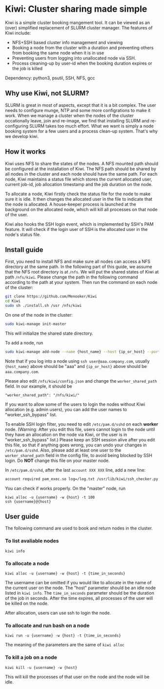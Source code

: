 # Kiwi: Cluster sharing made simple

Kiwi is a simple cluster booking mangement tool. It can be viewed as an (over) simplified replacement of SLURM cluster manager. The features of Kiwi include:

 * NFS+SSH based cluster info management and viewing
 * Booking a node from the cluster with a duration and preventing others from booking the same node when it is in use
 * Preventing users from logging into unallocated node via SSH.
 * Process cleaning-up by user-id when the booking duration expires or the job is killed

Dependency: python3, psutil, SSH, NFS, gcc

## Why use Kiwi, not SLURM?

SLURM is great in most of aspects, except that it is a bit complex. The user needs to configure munge, NTP and some more configrations to make it work. When we manage a cluster when the nodes of the cluster occationally leave, join and re-image, we find that installing SLURM and re-configuring SLURM takes too much effort. What we want is simply a node booking system for a few users and a process clean-up system. That's why we develop kiwi.

## How it works

Kiwi uses NFS to share the states of the nodes. A NFS mounted path should be configured at the installation of Kiwi. The NFS path should be shared by all nodes in the cluster and each node should have the same path. For each node, Kiwi maintains a status file which stores the current allocated user, current job-id, job allocation timestamp and the job duration on the node.

To allocate a node, Kiwi firstly check the status file for the node to make sure it is idle. It then changes the allocated user in the file to indicate that the node is allocated. A house-keeper process is launched at the background on the allocated node, which will kill all processes on that node of the user.

Kiwi also hooks the SSH login event, which is implemented by SSH's PAM feature. It will check if the login user of SSH is the allocated user in the node's status file.

## Install guide

First, you need to install NFS and make sure all nodes can access a NFS directory at the same path. In the following part of this guide, we assume that the NFS root directory is at `/nfs`. We will put the shared states of Kiwi at path `/nfs/kiwi`. Please change the path in the following command according to the path at your system. Then run the command on each node of the cluster:

```bash
git clone https://github.com/Menooker/Kiwi
cd Kiwi
sudo sh ./install.sh /usr /nfs/kiwi
```

On one of the node in the cluster:

```bash
sudo kiwi-manage init-master
```

This will initialize the shared state directory.

To add a node, run

```bash
sudo kiwi-manage add-node --name {host_name} --host {ip_or_host} --port {port}
```

Note that if you log into a node using `ssh user@aaa.company.com`, usually `{host_name}` above should be "aaa" and `{ip_or_host}` above should be `aaa.company.com`.

Please also edit `/nfs/kiwi/config.json` and change the `worker_shared_path` field. In our example, it should be

```
"worker_shared_path": "/nfs/kiwi/"
```

If you want to allow some of the users to login the nodes without Kiwi allocation (e.g. admin users), you can add the user names to "worker_ssh_bypass" list.

To enable SSH login filter, you need to edit `/etc/pam.d/sshd` on each **worker** node. (Warning: After you edit this file, users cannot login to the node until they have an allocation on the node via Kiwi, or the user is in "worker_ssh_bypass" list.) Please keep an SSH session alive after you edit this file, so that if anything goes wrong, you can undo your changes in `/etc/pam.d/sshd`. Also, please add at least one user to the `worker_shared_path` field in the config file, to avoid being blocked by SSH login. Do **NOT** change this file on your master node.

In `/etc/pam.d/sshd`, after the last `account XXX XXX` line, add a new line:

```bash
account required pam_exec.so log=/log.txt /usr/lib/kiwi/ssh_checker.py
```

You can check if works properly. On the "master" node, run

```
kiwi alloc -u {username} -w {host} -t 100
ssh {username}@{host}
```

## User guide

The following command are used to book and return nodes in the cluster.

### To list avaliable nodes

```
kiwi info
```

### To allocate a node

```
kiwi alloc -u {username} -w {host} -t {time_in_seconds}
```

The username can be omitted if you would like to allocate in the name of the current user on the node. The "host" parameter should be an idle node listed in `kiwi info`. The `time_in_seconds` parameter should be the duration of the job in seconds. After the time expires, all processes of the user will be killed on the node.

After allocation, users can use ssh to login the node.


### To allocate and run bash on a node

```
kiwi run -u {username} -w {host} -t {time_in_seconds}
```

The meaning of the parameters are the same of `kiwi alloc`

### To kill a job on a node

```
kiwi kill -u {username} -w {host}
```

This will kill the processes of that user on the node and the node will be idle.
